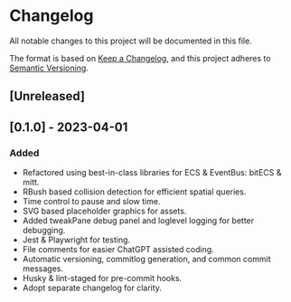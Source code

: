 # Changelog

All notable changes to this project will be documented in this file.

The format is based on [Keep a Changelog](https://keepachangelog.com/en/1.0.0/),
and this project adheres to [Semantic Versioning](https://semver.org/spec/v2.0.0.html).

## [Unreleased]

## [0.1.0] - 2023-04-01

### Added

- Refactored using best-in-class libraries for ECS & EventBus: bitECS & mitt.
- RBush based collision detection for efficient spatial queries.
- Time control to pause and slow time.
- SVG based placeholder graphics for assets.
- Added tweakPane debug panel and loglevel logging for better debugging.
- Jest & Playwright for testing.
- File comments for easier ChatGPT assisted coding.
- Automatic versioning, commitlog generation, and common commit messages.
- Husky & lint-staged for pre-commit hooks.
- Adopt separate changelog for clarity.
